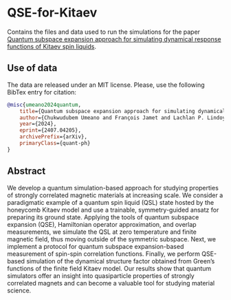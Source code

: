 # QSE-for-Kitaev
Contains the files and data used to run the simulations for the paper [Quantum subspace expansion approach for simulating dynamical response functions of Kitaev spin liquids](https://arxiv.org/abs/2407.04205).

## Use of data
The data are released under an MIT license. Please, use the following BibTex entry for citation: 

```bibtex
@misc{umeano2024quantum,
    title={Quantum subspace expansion approach for simulating dynamical response functions of Kitaev spin liquids},
    author={Chukwudubem Umeano and François Jamet and Lachlan P. Lindoy and Ivan Rungger and Oleksandr Kyriienko},
    year={2024},
    eprint={2407.04205},
    archivePrefix={arXiv},
    primaryClass={quant-ph}
}
```

## Abstract 

We develop a quantum simulation-based approach for studying properties of strongly correlated magnetic materials at increasing scale. We consider a paradigmatic example of a quantum spin liquid (QSL) state hosted by the honeycomb Kitaev model and use a trainable, symmetry-guided ansatz for preparing its ground state. Applying the tools of quantum subspace expansion (QSE), Hamiltonian operator approximation, and overlap measurements, we simulate the QSL at zero temperature and finite magnetic field, thus moving outside of the symmetric subspace. Next, we implement a protocol for quantum subspace expansion-based measurement of spin-spin correlation functions. Finally, we perform QSE-based simulation of the dynamical structure factor obtained from Green’s functions of the finite field Kitaev model. Our results show that quantum simulators offer an insight into quasiparticle properties of strongly correlated magnets and can become a valuable tool for studying material science.
